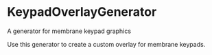 # KeypadOverlayGenerator
A generator for membrane keypad graphics

Use this generator to create a custom overlay for membrane keypads.
